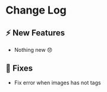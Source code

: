 # Change Log

## :zap: New Features

- Nothing new :disappointed:

## :lady_beetle: Fixes

- Fix error when images has not tags
